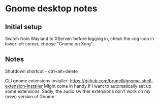 Gnome desktop notes
===================

## Initial setup

Switch from Wayland to XServer: before logging in, check the cog icon in lower left corner, choose "Gnome on Xorg".

## Notes

Shutdown shortcut - ctrl+alt+delete

CLI gnome extensions installer: https://github.com/brunelli/gnome-shell-extension-installer
Might come in handy if I want to automatically set up some extensions.
Sadly, the audio swither extensions don't work on my (new) version of Gnome.
